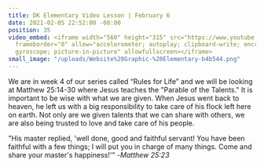 ```yaml
---
title: DK Elementary Video Lesson | February 6
date: 2021-02-05 22:52:00 -08:00
position: 35
video_embed: <iframe width="560" height="315" src="https://www.youtube.com/embed/7NHX_n1x6rM"
  frameborder="0" allow="accelerometer; autoplay; clipboard-write; encrypted-media;
  gyroscope; picture-in-picture" allowfullscreen></iframe>
small_image: "/uploads/Website%20Graphic-%20Elementary-b4b544.png"
---
```


We are in week 4 of our series called “Rules for Life” and we will be looking at Matthew 25:14-30 where Jesus teaches the "Parable of the Talents." It is important to be wise with what we are given. When Jesus went back to heaven, he left us with a big responsibility to take care of his flock left here on earth. Not only are we given talents that we can share with others, we are also being trusted to love and take care of his people.

"His master replied, 'well done, good and faithful servant! You have been faithful with a few things; I will put you in charge of many things. Come and share your master's happiness!'" -*Matthew 25:23*